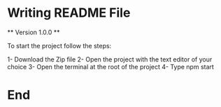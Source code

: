 # Writing README  File 

** Version 1.0.0 **

To start the project follow the steps: 

1- Download the Zip file 
2- Open the project with the text editor of your choice
3- Open the terminal at the root of the project 
4- Type npm start 


# End 
